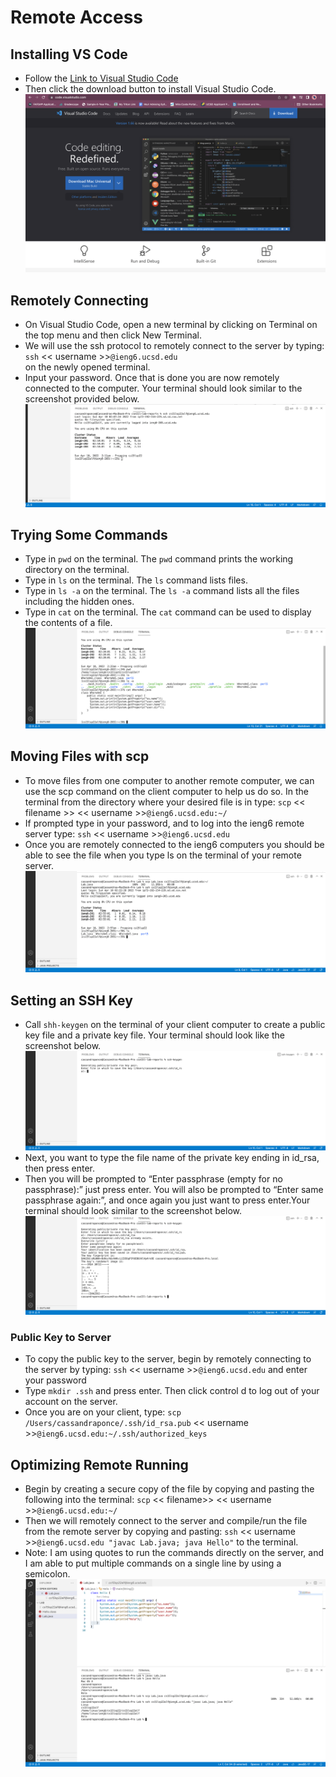 # Remote Access

## Installing VS Code
* Follow the [Link to Visual Studio Code](https://code.visualstudio.com/)
* Then click the download button to install Visual Studio Code. 
![Image](Screenshot1.png)


## Remotely Connecting
* On Visual Studio Code, open a new terminal by clicking on Terminal on the top menu and then click New Terminal.
* We will use the ssh protocol to remotely connect to the server by typing: `ssh` << username >>`@ieng6.ucsd.edu`   
on the newly opened terminal.
* Input your password. Once that is done you are now remotely connected to the computer. Your terminal should look similar to the screenshot provided below. 
![Image](Screenshot2.png)


## Trying Some Commands
* Type in `pwd` on the terminal. The `pwd` command prints the working directory on the terminal.
* Type in `ls` on the terminal. The `ls` command lists files. 
* Type in `ls -a` on the terminal. The `ls -a` command lists all the files including the hidden ones. 
* Type in `cat` on the terminal. The `cat` command can be used to display the contents of a file. 
![Image](Screenshot3.png)


## Moving Files with scp
* To move files from one computer to another remote computer, we can use the scp command on the client computer to help us do so. In the terminal from the directory where your desired file is in type: `scp` << filename >>  << username >>`@ieng6.ucsd.edu:~/`  
* If prompted type in your password, and to log into the  ieng6  remote server type: `ssh` << username >>`@ieng6.ucsd.edu`
* Once you are remotely connected to the ieng6 computers you should be able to see the file when you type ls on the terminal of your remote server. 
![Image](Screenshot4.png)


## Setting an SSH Key
* Call `shh-keygen` on the terminal of your client computer to create a public key file and a private key file. Your terminal should look like the screenshot below. 
![Image](Screenshot5.png)
* Next, you want to type the file name of the private key ending in id_rsa, then press enter.
* Then you will be prompted to “Enter passphrase (empty for no passphrase):” just press enter. You will also be prompted to “Enter same passphrase again:”, and once again you just want to press enter.Your terminal should look similar to the screenshot below. 
![Image](Screenshot6.png)

### Public Key to Server
* To copy the public key to the server, begin by remotely connecting to the server by typing: `ssh` << username >>`@ieng6.ucsd.edu` and enter your password
* Type `mkdir .ssh` and press enter. Then click control d to log out of your account on the server. 
* Once you are on your client, type: `scp /Users/cassandraponce/.ssh/id_rsa.pub` << username >>`@ieng6.ucsd.edu:~/.ssh/authorized_keys`


## Optimizing Remote Running
* Begin by creating a secure copy of the file by copying and pasting the following into the  terminal:  `scp` << filename>> << username >>`@ieng6.ucsd.edu:~/`
* Then we will remotely connect to the server and compile/run the file from the remote server by copying  and pasting: `ssh` << username >>`@ieng6.ucsd.edu "javac Lab.java; java Hello"`     to the terminal.
* Note: I am using quotes to run the commands directly on the server, and I am able to put multiple commands on a single line by using a semicolon.
![Image](Screenshot7.png)









